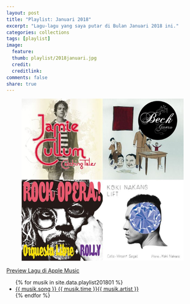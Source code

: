 ```yaml
---
layout: post
title: "Playlist: Januari 2018"
excerpt: "Lagu-lagu yang saya putar di Bulan Januari 2018 ini."
categories: collections
tags: [playlist]
image:
  feature: 
  thumb: playlist/2018januari.jpg
  credit:  
  creditlink: 
comments: false
share: true
---
```

<figure>
  <img src="/images/playlist/2018januari.jpg" alt="image">
</figure>

<a class="btn" href="https://itunes.apple.com/id/playlist/2018-january/pl.u-AkAmVobtjEZKex">Preview Lagu di Apple Music</a>

<ul class="post-list">
{% for musik in site.data.playlist201801 %}
  <li><article><a href="{{ musik.url }}">{{ musik.song }} <span class="entry-date"><time>{{ musik.time }}</time></span><span class="excerpt">{{ musik.artist }}</span></a></article></li>
{% endfor %}
</ul>